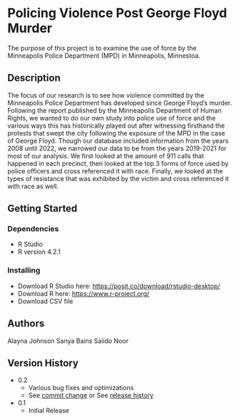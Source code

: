 # Policing Violence Post George Floyd Murder
The purpose of this project is to examine the use of force by the Minneapolis Police Department (MPD) in Minneapolis, Minnestoa. 

## Description

The focus of our research is to see how violence committed by the Minneapolis Police Department has developed since George Floyd’s murder. Following the report published by the Minneapolis Department of Human Rights, we wanted to do our own study into police use of force and the various ways this has historically played out after witnessing firsthand the protests that swept the city following the exposure of the MPD in the case of George Floyd. Though our database included information from the years 2008 until 2022, we narrowed our data to be from the years 2019-2021 for most of our analysis. We first looked at the amount of 911 calls that happened in each precinct, then looked at the top 3 forms of force used by police officers and cross referenced it with race. Finally, we looked at the types of resistance that was exhibited by the victim and cross referenced it with race as well.

## Getting Started

### Dependencies

* R Studio
* R version 4.2.1 

### Installing

* Download R Studio here: https://posit.co/download/rstudio-desktop/
* Download R here: https://www.r-project.org/
* Download CSV file

## Authors

Alayna Johnson
Sanya Bains
Saiido Noor

## Version History

* 0.2
    * Various bug fixes and optimizations
    * See [commit change]() or See [release history]()
* 0.1
    * Initial Release
